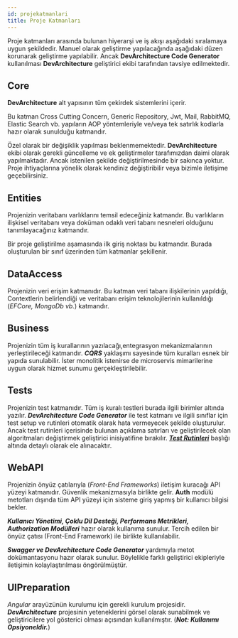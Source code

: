 ```yaml
---
id: projekatmanlari
title: Proje Katmanları
---
```


Proje katmanları arasında bulunan hiyerarşi ve iş akışı aşağıdaki
sıralamaya uygun şekildedir. Manuel olarak geliştirme yapılacağında
aşağıdaki düzen korunarak geliştirme yapılabilir. Ancak
**DevArchitecture Code Generator** kullanılması **DevArchitecture**
geliştirici ekibi tarafından tavsiye edilmektedir.


## Core

**DevArchitecture** alt yapısının tüm çekirdek sistemlerini içerir. 

Bu katman Cross Cutting Concern, Generic Repository, Jwt, Mail, RabbitMQ, Elastic Search vb. yapıların AOP yöntemleriyle ve/veya tek satırlık kodlarla hazır olarak sunulduğu katmandır.

Özel olarak bir değişiklik yapılması beklenmemektedir. 
**DevArchitecture** ekibi olarak gerekli güncelleme ve ek geliştirmeler tarafımızdan daimi olarak yapılmaktadır.
Ancak istenilen şekilde değiştirilmesinde bir sakınca yoktur.
Proje ihtiyaçlarına yönelik olarak kendiniz değiştiribilir veya bizimle iletişime geçebilirsiniz.

## Entities

Projenizin veritabanı varlıklarını temsil edeceğiniz katmandır. Bu
varlıkların ilişkisel veritabanı veya doküman odaklı veri tabanı
nesneleri olduğunu tanımlayacağınız katmandır.

Bir proje geliştirilme aşamasında ilk giriş noktası bu katmandır. Burada oluşturulan bir sınıf üzerinden tüm katmanlar şekillenir.

## DataAccess

Projenizin veri erişim katmanıdır. Bu katman veri tabanı ilişkilerinin yapıldığı, Contextlerin belirlendiği ve veritabanı erişim teknolojilerinin kullanıldığı (*EFCore, MongoDb vb.*) katmandır.

## Business

Projenizin tüm iş kurallarının yazılacağı,entegrasyon mekanizmalarının yerleştirileceği katmandır.
***CQRS*** yaklaşımı sayesinde tüm kuralları esnek bir yapıda sunulabilir. İster monolitik istenirse de microservis mimarilerine uygun olarak hizmet sunumu gerçekleştirilebilir.

## Tests

Projenizin test katmanıdır. Tüm iş kuralı testleri burada ilgili
birimler altında yazılır. ***DevArchitecture Code Generator*** ile test katmanı ve ilgili sınıflar için test setup ve rutinleri otomatik olarak hata vermeyecek şekilde oluşturulur. Ancak test rutinleri içerisinde bulunan açıklama satırları ve geliştirilecek olan algoritmaları değiştirmek geliştirici inisiyatifine bırakılır. [***Test Rutinleri***](testrutinleri)  başlığı altında detaylı olarak ele alınacaktır.

## WebAPI

Projenizin önyüz çatılarıyla (*Front-End Frameworks*) iletişim kuracağı API yüzeyi katmanıdır.
Güvenlik mekanizmasıyla birlikte gelir. **Auth** modülü metotları dışında
tüm API yüzeyi için sisteme giriş yapmış bir kullanıcı bilgisi bekler.

***Kullanıcı Yönetimi, Çoklu Dil Desteği, Performans Metrikleri, Authorization Modülleri*** hazır olarak kullanıma sunulur. Tercih edilen bir önyüz çatısı (Front-End Framework) ile birlikte kullanılabilir.

***Swagger ve DevArchitecture Code Generator*** yardımıyla metot dokümantasyonu hazır olarak sunulur. Böylelikle farklı geliştirici ekipleriyle iletişimin kolaylaştırılması öngörülmüştür.

## UIPreparation

*Angular* arayüzünün kurulumu için gerekli kurulum projesidir. ***DevArchitecture*** projesinin yeteneklerini görsel olarak sunabilmek ve geliştiricilere yol gösterici olması açısından kullanılmıştır. 
(***Not: Kullanımı Opsiyoneldir.***)